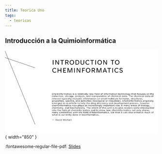 ```yaml
---
title: Teorica Uno
tags: 
  - teoricas
---
```



## Introducción a la Quimioinformática

![Banner](clase-1.png){ width="850" }

:fontawesome-regular-file-pdf: [Slides](clase-1.pdf) 


<!--
 * :fontawesome-regular-file-pdf: [Slides](presentacionDeLaMateria-2022.pdf) 
 
 ![type:video](https://www.youtube.com/embed/_jwvRkxu588)

## Conceptos elementales de computación y algoritmos

 * :fontawesome-regular-file-pdf: [Slides](IntroduccionComputacion2022.pdf) 
 
 ![type:video](https://www.youtube.com/embed/CAwG3cIv2LA)

## Experimentos en bioinformática

 * :fontawesome-regular-file-pdf: [Slides](experimentosBioinformaticos2022.pdf) 
 
 ![type:video](https://www.youtube.com/embed/wgWoK9hCE3c)

[//]: # (![type:video](https://www.youtube.com/embed/kS0X-yIsB64))
[//]: # (This is a comment on a new line.)

## Material de lectura y consulta

  * :octicons-book-16: [Introduction to Algorithms (2009). Cormen, Leiserson, Rivest, Stein. 3rd Edition, MIT Press.](https://mitpress.mit.edu/books/introduction-algorithms-third-edition)
  * :paperclip: A Quick Introduction to Version Control with Git and GitHub. Blischak JD, Davenport ER, Wilson G (2016) [PLOS Computational Biology 12(1): e1004668](https://doi.org/10.1371/journal.pcbi.1004668)
  * :octicons-book-16: Introduction to Bioinformatics (2019), 4th Edition. Oxford University Press. Arthur M Lesk (hay dos copias en el lab). 

-->